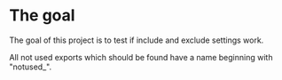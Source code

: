 # The goal

The goal of this project is to test if include and exclude settings work.

All not used exports which should be found have a name beginning with "notused\_".
